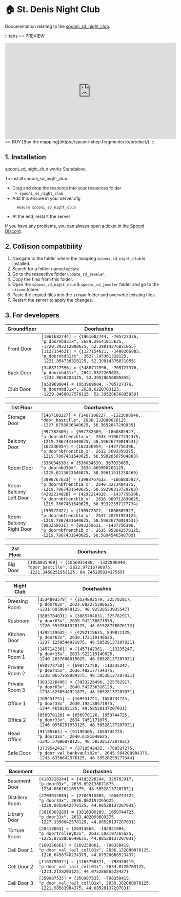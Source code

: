 # 🏠 St. Denis Night Club <Badge type="danger" text="CURRENTLY ONLY AVAILABLE FOR SPONSORS" />
Documentation relating to the [spooni_sd_night_club](https://spooni-shop.fragmentor.io/product/5824786).

<Badge type="warning" text="DISCLAIMER: This MLO is only an add-on to the existing St. Denis Saloon MLO from R*" />

:::tabs
== PREVIEW
<iframe width="560" height="315" src="https://www.youtube.com/embed/R52JiHn3LC8?si=NV0t88goGJOK2ITa" frameborder="0" allow="accelerometer; autoplay; clipboard-write; encrypted-media; gyroscope; picture-in-picture; web-share" referrerpolicy="strict-origin-when-cross-origin" allowfullscreen></iframe>
== BUY
[Buy the mapping](https://spooni-shop.fragmentor.io/product/)
:::

## 1. Installation
spooni_sd_night_club works Standalone.  

To install spooni_sd_night_club:
- Drag and drop the resource into your resources folder
  - `spooni_sd_night_club`
- Add this ensure in your server.cfg
  ```
    ensure spooni_sd_night_club
  ```
- At the end, restart the server

If you have any problems, you can always open a ticket in the [Spooni Discord](https://discord.gg/spooni).

## 2. Collision compatibility <Badge type="danger" text="IMPORTANT"/>
1. Navigate to the folder where the mapping `spooni_sd_night_club` is installed.
2. Search for a folder named `update`.
3. Go to the respective folder `update_sd_jeweler`.
4. Copy the files from this folder.
5. Open the `spooni_sd_night_club` & `spooni_sd_jeweler` folder and go to the `stream` folder.
6. Paste the copied files into the `stream` folder and overwrite existing files.
7. Restart the server to apply the changes.

## 3. For developers

<Badge type="warning" text="INFO: Some doorlocks have been overwritten. To avoid problems, we recommend entering our doorlocks at the top of the list in your doorlock script." />

| Groundfloor               | Doorhashes
|---------------------------|----------------------------------------------------------------------------------|
| Front Door                | `[1961682744] = {1961682744, -705727376, "p_doornbd31x", 2629.29541015625, -1220.293212890625, 52.39814376831055}` <br> `[1127154621] = {1127154621, -1480266885, "p_doornbd31rx", 2627.745361328125, -1221.854736328125, 52.39814376831055}`
| Back Door                 | `[3488717596] = {3488717596, -705727376, "p_doornbd31x", 2641.5322265625, -1232.9658203125, 52.39528656005859}`
| Club Door                 | `[953969904] = {953969904, -705727376, "p_doornbd31x", 2639.6220703125, -1229.8468017578125, 52.39528656005859}`

| 1st Floor                 | Doorhashes
|---------------------------|----------------------------------------------------------------------------------|
| Storage Door              | `[1467100227] = {1467100227, -1322808940, "door_bastille", 2638.132080078125, -1227.0758056640625, 58.5652847290039}`
| Balcony Door              | `[997782609] = {997782609, -1860805927, "p_doornbfrench1a_x", 2633.919677734375, -1219.7867431640625, 58.59626770019531}` <br> `[162336954] = {162336954, -1437756396, "p_doornbfrench1b_x", 2632.5693359375, -1219.7867431640625, 58.59828567504883}`
| Room Door                 | `[536034630] = {536034630, 367033685, "p_doornbd39x", 2634.680908203125, -1225.0213623046875, 58.59611511230469}`
| Room Balcony Left Door    | `[3998767633] = {3998767633, -1860805927, "p_doornbfrench1a_x", 2640.3271484375, -1219.7867431640625, 58.59290313720703}` <br> `[4292214028] = {4292214028, -1437756396, "p_doornbfrench1b_x", 2638.980712890625, -1219.7867431640625, 58.59322357177734}`
| Room Balcony Right Door   | `[150572027] = {150572027, -1860805927, "p_doornbfrench1a_x", 2637.20751953125, -1219.7867431640625, 58.59626770019531}` <br> `[993259631] = {993259631, -1437756396, "p_doornbfrench1b_x", 2635.858642578125, -1219.7867431640625, 58.5894546508789}`

| 2st Floor                 | Doorhashes
|---------------------------|----------------------------------------------------------------------------------|
| Big Door                  | `[1856035488] = {1856035488, -1322808940, "door_bastille", 2632.97216796875, -1231.3458251953125, 64.74528503417969}`

| Night Club                | Doorhashes
|---------------------------|----------------------------------------------------------------------------------|
| Dressing Room             | `[3534893579] = {3534893579, 325782917, "p_door03x", 2623.082275390625, -1231.69580078125, 48.92528533935547}`
| Restroom                  | `[3885784031] = {3885784031, 325782917, "p_door03x", 2639.942138671875, -1220.5557861328125, 48.61528778076172}`
| Kitchen Door              | `[4292119635] = {4292119635, 849871129, "p_door62x", 2630.172119140625, -1237.1258544921875, 48.58528137207031}`
| Private Room 1            | `[1457142361] = {1457142361, -113235247, "p_door15x", 2633.922119140625, -1240.2857666015625, 48.58528137207031}`
| Private Room 2            | `[690773758] = {690773758, -113235247, "p_door15x", 2636.482177734375, -1238.0657958984375, 48.58528137207031}`
| Private Room 3            | `[3033228496] = {3033228496, 325782917, "p_door03x", 2640.542236328125, -1238.6258544921875, 48.58528137207031}`
| Office 1                  | `[169451741] = {169451741, 1650744725, "p_door33x", 2630.192138671875, -1244.4658203125, 48.58528137207031}`
| Office 2                  | `[856978126] = {856978126, 1650744725, "p_door33x", 2634.7451171875, -1246.0958251953125, 48.58528137207031}`
| Head Office               | `[91199365] = {91199365, 1650744725, "p_door33x", 2640.6181640625, -1245.57080078125, 48.58528137207031}`
| Safe Door                 | `[3719542432] = {3719542432, -788527275, "p_door_val_bankvault02x", 2645.564208984375, -1243.6358642578125, 48.55528259277344}`

| Basement                  | Doorhashes
|---------------------------|----------------------------------------------------------------------------------|
| Basement Door             | `[4183228244] = {4183228244, 325782917, "p_door03x", 2639.692138671875, -1234.066162109375, 48.58528137207031}`
| Distillery Room           | `[2704915885] = {2704915885, 1650744725, "p_door33x", 2636.002197265625, -1229.8858642578125, 44.08528137207031}`
| Library Door              | `[3816309289] = {3816309289, 1650744725, "p_door33x", 2633.402099609375, -1227.1358642578125, 44.08528137207031}`
| Torture Room              | `[20413863] = {20413863, -102921904, "p_doortrolley02x", 2633.502197265625, -1225.0758056640625, 44.08528137207031}`
| Cell Door 1               | `[169250661] = {169250661, -798350419, "p_door_val_jail_cell01x", 2636.132080078125, -1226.6458740234375, 44.07528686523437}`
| Cell Door 2               | `[1163790371] = {1163790371, -798350419, "p_door_val_jail_cell01x", 2634.8720703125, -1223.2158203125, 44.07528686523437}`
| Cell Door 3               | `[350987535] = {350987535, -798350419, "p_door_val_jail_cell01x", 2639.382080078125, -1221.98583984375, 44.08528137207031}`